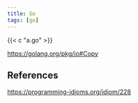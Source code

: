 ```yaml
---
title: Go
tags: [go]
---
```


{{< c "a.go" >}}

<https://golang.org/pkg/io#Copy>

## References

<https://programming-idioms.org/idiom/228>
